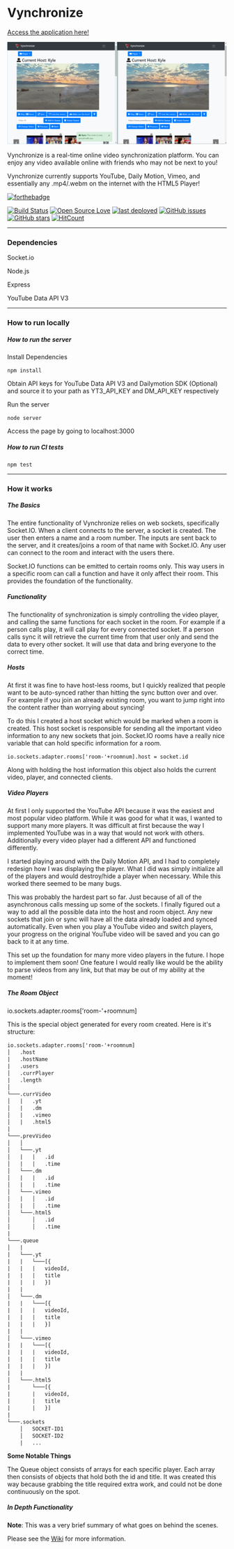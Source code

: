 # Vynchronize
[Access the application here!](https://vynchronize.herokuapp.com/)

![Vynchronize Screenshot](https://raw.githubusercontent.com/kyle8998/Vynchronize/master/img/screenshot2.PNG)

Vynchronize is a real-time online video synchronization platform. You can enjoy any video available online with friends who may not be next to you!

Vynchronize currently supports YouTube, Daily Motion, Vimeo, and essentially any .mp4/.webm on the internet with the HTML5 Player!

[![forthebadge](https://forthebadge.com/images/badges/60-percent-of-the-time-works-every-time.svg)](http://forthebadge.com)

[![Build Status](https://travis-ci.org/kyle8998/Vynchronize.svg?branch=master)](https://travis-ci.org/kyle8998/Vynchronize)
[![Open Source Love](https://badges.frapsoft.com/os/mit/mit.svg?v=102)](https://github.com/ellerbrock/open-source-badge/)
<a href="https://github.com/kyle8998/Vynchronize/commits/master"> <img src="https://img.shields.io/github/last-commit/kyle8998/Vynchronize.svg?label=last%20deployed" alt="last deployed"></a>
[![GitHub issues](https://img.shields.io/github/issues/kyle8998/Vynchronize.svg "GitHub issues")](https://github.com/kyle8998/Vynchronize/issues)
[![GitHub stars](https://img.shields.io/github/stars/kyle8998/Vynchronize.svg "GitHub stars")](https://github.com/kyle8998/Vynchronize/stargazers)
[![HitCount](http://hits.dwyl.io/geenloop/Vynchronize.svg)](http://hits.dwyl.io/geenloop/Vynchronize)

---

### Dependencies

Socket.io

Node.js

Express

YouTube Data API V3

---

### How to run locally

##### How to run the server

Install Dependencies
```
npm install
```

Obtain API keys for YouTube Data API V3 and Dailymotion SDK (Optional) and
source it to your path as YT3_API_KEY and DM_API_KEY respectively

Run the server
```
node server
```

Access the page by going to localhost:3000

##### How to run CI tests

```
npm test
```

---

### How it works

##### The Basics

The entire functionality of Vynchronize relies on web sockets, specifically
Socket.IO. When a client connects to the server, a socket is created. The user
then enters a name and a room number. The inputs are sent back to the server, and
it creates/joins a room of that name with Socket.IO. Any user can connect to the
room and interact with the users there.

Socket.IO functions can be emitted to certain rooms only. This way users in a
specific room can call a function and have it only affect their room. This
provides the foundation of the functionality.

##### Functionality

The functionality of synchronization is simply controlling the video player, and
calling the same functions for each socket in the room. For example if a person
calls play, it will call play for every connected socket. If a person calls sync
it will retrieve the current time from that user only and send the data to every
other socket. It will use that data and bring everyone to the correct time.

##### Hosts

At first it was fine to have host-less rooms, but I quickly realized
that people want to be auto-synced rather than hitting the sync button over
and over. For example if you join an already existing room, you want to jump
right into the content rather than worrying about syncing!

To do this I created a host socket which would be marked when a room is created.
This host socket is responsible for sending all the important video information
to any new sockets that join. Socket.IO rooms have a really nice variable that
can hold specific information for a room.

```
io.sockets.adapter.rooms['room-'+roomnum].host = socket.id
```

Along with holding the host information this object also holds the current
video, player, and connected clients.

##### Video Players

At first I only supported the YouTube API because it was the easiest and most
popular video platform. While it was good for what it was, I wanted to support
many more players. It was difficult at first because the way I implemented
YouTube was in a way that would not work with others. Additionally every
video player had a different API and functioned differently.

I started playing around with the Daily Motion API, and I had to completely
redesign how I was displaying the player. What I did was simply initialize all
of the players and would destroy/hide a player when necessary. While this worked
there seemed to be many bugs.

This was probably the hardest part so far. Just because of all of the
asynchronous calls messing up some of the sockets. I finally figured out a way
to add all the possible data into the host and room object. Any new sockets that
join or sync will have all the data already loaded and synced automatically.
Even when you play a YouTube video and switch players, your progress on the
original YouTube video will be saved and you can go back to it at any time.

This set up the foundation for many more video players in the future. I hope to
implement them soon! One feature I would really like would be the ability to
parse videos from any link, but that may be out of my ability at the moment!


##### The Room Object

io.sockets.adapter.rooms['room-'+roomnum]

This is the special object generated for every room created. Here is it's structure:

```
io.sockets.adapter.rooms['room-'+roomnum]
│   .host
|   .hostName
|   .users
│   .currPlayer
|   .length
│
└───.currVideo
│   |   .yt
│   |   .dm
│   |   .vimeo
│   |   .html5
|
└───.prevVideo
│   │
│   └───.yt
│   |   |   .id
│   |   |   .time
│   └───.dm
│   |   |   .id
│   |   |   .time
│   └───.vimeo
│   |   │   .id
│   |   │   .time
│   └───.html5
│       │   .id
│       │   .time
|
└───.queue
│   |
|   └───.yt
|   |   └───[{
|   |   |   videoId,
|   |   |   title
|   |   |   }]
|   |
│   └───.dm
|   |   └───[{
|   |   |   videoId,
|   |   |   title
|   |   |   }]
|   |
│   └───.vimeo
|   |   └───[{
|   |   |   videoId,
|   |   |   title
|   |   |   }]
|   |
│   └───.html5
|       └───[{
|       |   videoId,
|       |   title
|       |   }]
|
└───.sockets
    │   SOCKET-ID1
    │   SOCKET-ID2
    |   ...
```

**Some Notable Things**

The Queue object consists of arrays for each specific player. Each array then
consists of objects that hold both the id and title. It was created this way because
grabbing the title required extra work, and could not be done continuously on the spot.

##### In Depth Functionality

**Note**: This was a very brief summary of what goes on behind the scenes.

Please see the [Wiki](https://github.com/kyle8998/Vynchronize/wiki) for more
information.
